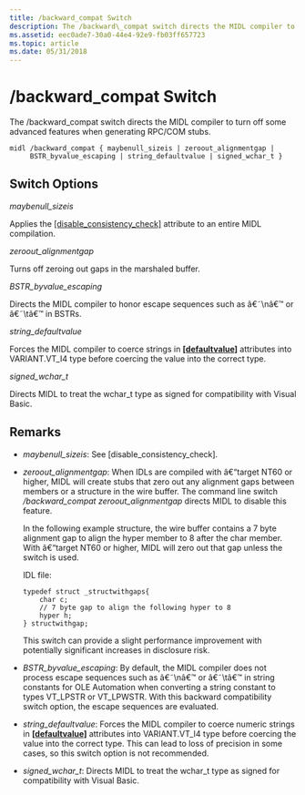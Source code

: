 ```yaml
---
title: /backward_compat Switch
description: The /backward\_compat switch directs the MIDL compiler to turn off some advanced features when generating RPC/COM stubs.
ms.assetid: eec0ade7-30a0-44e4-92e9-fb03ff657723
ms.topic: article
ms.date: 05/31/2018
---
```


# /backward\_compat Switch

The /backward\_compat switch directs the MIDL compiler to turn off some advanced features when generating RPC/COM stubs.

``` syntax
midl /backward_compat { maybenull_sizeis | zeroout_alignmentgap | 
     BSTR_byvalue_escaping | string_defaultvalue | signed_wchar_t }
```

## Switch Options

*maybenull\_sizeis*<dl> Applies the [\[disable\_consistency\_check\]](disable-consistence-check.md) attribute to an entire MIDL compilation.  
</dl>

*zeroout\_alignmentgap*<dl> Turns off zeroing out gaps in the marshaled buffer.  
</dl>

*BSTR\_byvalue\_escaping*<dl> Directs the MIDL compiler to honor escape sequences such as â€˜\\nâ€™ or â€˜\\tâ€™ in BSTRs.  
</dl>

*string\_defaultvalue*<dl> Forces the MIDL compiler to coerce strings in [**\[defaultvalue\]**](defaultvalue.md) attributes into VARIANT.VT\_I4 type before coercing the value into the correct type.  
</dl>

*signed\_wchar\_t*<dl> Directs MIDL to treat the wchar\_t type as signed for compatibility with Visual Basic.  
</dl>

## Remarks

-   *maybenull\_sizeis*: See \[disable\_consistency\_check\].
-   *zeroout\_alignmentgap*: When IDLs are compiled with â€“target NT60 or higher, MIDL will create stubs that zero out any alignment gaps between members or a structure in the wire buffer. The command line switch */backward\_compat zeroout\_alignmentgap* directs MIDL to disable this feature.

    In the following example structure, the wire buffer contains a 7 byte alignment gap to align the hyper member to 8 after the char member. With â€“target NT60 or higher, MIDL will zero out that gap unless the switch is used.

    IDL file:

    ``` syntax
    typedef struct _structwithgaps{
        char c;
        // 7 byte gap to align the following hyper to 8 
        hyper h;
    } structwithgap;
    ```

    This switch can provide a slight performance improvement with potentially significant increases in disclosure risk.

-   *BSTR\_byvalue\_escaping*: By default, the MIDL compiler does not process escape sequences such as â€˜\\nâ€™ or â€˜\\tâ€™ in string constants for OLE Automation when converting a string constant to types VT\_LPSTR or VT\_LPWSTR. With this backward compatibility switch option, the escape sequences are evaluated.
-   *string\_defaultvalue*: Forces the MIDL compiler to coerce numeric strings in [**\[defaultvalue\]**](defaultvalue.md) attributes into VARIANT.VT\_I4 type before coercing the value into the correct type. This can lead to loss of precision in some cases, so this switch option is not recommended.
-   *signed\_wchar\_t*: Directs MIDL to treat the wchar\_t type as signed for compatibility with Visual Basic.

 

 




